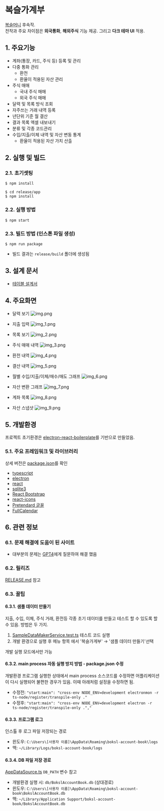 # 복슬가계부

[복슬머니](https://github.com/setvect/BokslMoneyApp) 후속작.<br/> 전작과 주요 차이점은 **외국통화**, **해외주식** 기능 제공. 그리고 **다크 테마 UI** 적용.

## 1. 주요기능

- 계좌(통장, 카드, 주식 등) 등록 및 관리
- 다중 통화 관리
  - 환전
  - 환율이 적용된 자산 관리
- 주식 매매
  - 국내 주식 매매
  - 외국 주식 매매
- 달력 및 목록 방식 조회
- 자주쓰는 거래 내역 등록
- 년단위 기준 월 결산
- 결과 목록 엑셀 내보내기
- 분류 및 각종 코드관리
- 수입/지출/이체 내역 및 자산 변동 통계
  - 환율이 적용된 자산 가치 산출

## 2. 실행 및 빌드

### 2.1. 초기셋팅

```shell
$ npm install

$ cd release/app
$ npm install
```

### 2.2. 실행 방법

```shell
$ npm start
```


### 2.3. 빌드 방법 (인스톤 파일 생성)

```shell
$ npm run package
```

- 빌드 결과는 `release/build` 폴더에 생성됨

## 3. 설계 문서
 
- [테이블 설계서](doc/TABLE-SCHEMA.md)

## 4. 주요화면

- 달력 보기
![img.png](doc/img/img.png)

- 지출 입력
![img_1.png](doc/img/img_1.png)

- 목록 보기
![img_2.png](doc/img/img_2.png)

- 주식 매매 내역
![img_3.png](doc/img/img_3.png)

- 환전 내역
![img_4.png](doc/img/img_4.png)

- 결산 내역
![img_5.png](doc/img/img_5.png)

- 월별 수입/지출/이체/매수/매도 그래프
![img_6.png](doc/img/img_6.png)

- 자산 변환 그래프
![img_7.png](doc/img/img_7.png)

- 계좌 목록
![img_8.png](doc/img/img_8.png)

- 자산 스냅샷
![img_9.png](doc/img/img_9.png)

## 5. 개발환경

프로젝트 초기환경은 [electron-react-boilerplate](https://github.com/electron-react-boilerplate/electron-react-boilerplate)를 기반으로 만들었음.

### 5.1. 주요 프레임워크 및 라이브러리

상세 버전은 [package.json](package.json)를 확인

- [typescript](https://www.typescriptlang.org)
- [electron](https://www.electronjs.org)
- [react](https://ko.legacy.reactjs.org)
- [sqlite3](https://www.sqlite.org)
- [React Bootstrap](https://react-bootstrap.netlify.app)
- [react-icons](https://react-icons.github.io/react-icons)
- [Pretendard 글꼴](https://github.com/orioncactus/pretendard)
- [FullCalendar](https://fullcalendar.io)

## 6. 관련 정보

### 6.1. 문제 해결에 도움이 된 사이트

- 대부분의 문제는 [GPT4](https://chat.openai.com/)에게 질문하여 해결 했음

### 6.2. 릴리즈

[RELEASE.md](RELEASE.md) 참고

### 6.3. 꿀팁

#### 6.3.1. 샘플 데이터 만들기

지출, 수입, 이체, 주식 거래, 환전등 각종 초기 데이터를 만들고 테스트 할 수 있도록 할 수 있음. 방법은 두 가지.

1. [SampleDataMakerService.test.ts](src/__tests__/SampleDataMakerService.test.ts) 테스트 코드 실행
2. 개발 환경으로 실행 후 메뉴 항목 에서 '복슬가게부' → '샘플 데이터 만들기'선택

개발 실행 모드에서만 가능

#### 6.3.2. main process 자동 실행 방지 방법 - package.json 수정

개발환경 프로그램 실행한 상태에서 main process 소스코드를 수정하면 어플리케이션이 다시 실행되어 불편한 경우가 있음. 이때 아래처럼 설정을 수정하면 됨.

- 수정전: `"start:main": "cross-env NODE_ENV=development electronmon -r ts-node/register/transpile-only ."`
- 수정후: `"start:main": "cross-env NODE_ENV=development electron -r ts-node/register/transpile-only .","`

#### 6.3.3. 프로그램 로그

인스톨 후 로그 파일 저장되는 경로

- 윈도우: `C:\Users\[사용자 이름]\AppData\Roaming\boksl-account-book\logs`
- 맥: `~/Library/Logs/boksl-account-book/logs`

#### 6.3.4. DB 파일 저장 경로

[AppDataSource.ts](src/main/config/AppDataSource.ts) `DB_PATH` 변수 참고

- 개발환경 실행 시: `db/BokslAccountBook.db` (상대경로)
- 윈도우: `C:\Users\[사용자 이름]\AppData\Roaming\boksl-account-book\BokslAccountBook.db`
- 맥: `~/Library/Application Support/boksl-account-book/BokslAccountBook.db`
